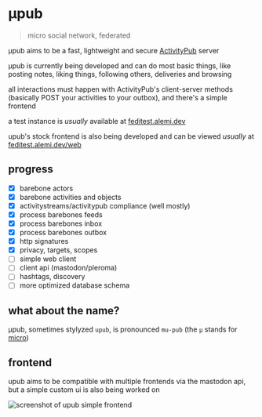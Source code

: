 # μpub
> micro social network, federated

μpub aims to be a fast, lightweight and secure [ActivityPub](https://www.w3.org/TR/activitypub/) server

μpub is currently being developed and can do most basic things, like posting notes, liking things, following others, deliveries and browsing

all interactions must happen with ActivityPub's client-server methods (basically POST your activities to your outbox), and there's a simple frontend

a test instance is _usually_ available at [feditest.alemi.dev](https://feditest.alemi.dev)

upub's stock frontend is also being developed and can be viewed _usually_ at [feditest.alemi.dev/web](https://feditest.alemi.dev/web)

## progress

 - [x] barebone actors
 - [x] barebone activities and objects
 - [x] activitystreams/activitypub compliance (well mostly)
 - [x] process barebones feeds
 - [x] process barebones inbox
 - [x] process barebones outbox
 - [x] http signatures
 - [x] privacy, targets, scopes
 - [ ] simple web client
 - [ ] client api (mastodon/pleroma)
 - [ ] hashtags, discovery
 - [ ] more optimized database schema

## what about the name?
μpub, sometimes stylyzed `upub`, is pronounced `mu-pub` (the `μ` stands for [micro](https://en.wikipedia.org/wiki/International_System_of_Units#Prefixes))

## frontend
upub aims to be compatible with multiple frontends via the mastodon api, but a simple custom ui is also being worked on

![screenshot of upub simple frontend](https://cdn.alemi.dev/proj/upub/fe.png)
